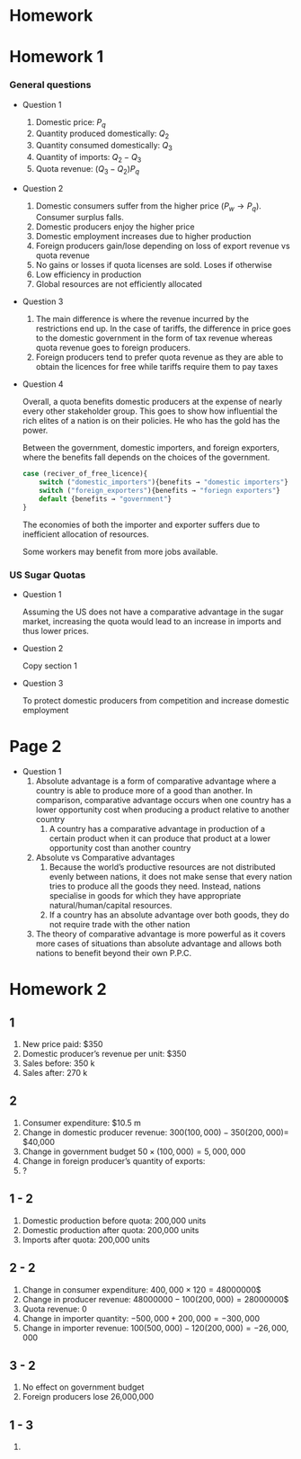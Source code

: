 # Homework

# Homework 1

### General questions

- Question 1
    1. Domestic price: $P_q$
    2. Quantity produced domestically: $Q_2$
    3. Quantity consumed domestically: $Q_3$
    4. Quantity of imports: $Q_2-Q_3$
    5. Quota revenue: $(Q_3-Q_2)P_q$
- Question 2
    1. Domestic consumers suffer from the higher price ($P_w → P_q$). Consumer surplus falls.
    2. Domestic producers enjoy the higher price 
    3. Domestic employment increases due to higher production
    4. Foreign producers gain/lose depending on loss of export revenue vs quota revenue
    5. No gains or losses if quota licenses are sold. Loses if otherwise
    6. Low efficiency in production
    7. Global resources are not efficiently allocated
- Question 3
    1. The main difference is where the revenue incurred by the restrictions end up. In the case of tariffs, the difference in price goes to the domestic government in the form of tax revenue whereas quota revenue goes to foreign producers.
    2. Foreign producers tend to prefer quota revenue as they are able to obtain the licences for free while tariffs require them to pay taxes
- Question 4
    
    Overall, a quota benefits domestic producers at the expense of nearly every other stakeholder group. This goes to show how influential the rich elites of a nation is on their policies. He who has the gold has the power. 
    
    Between the government, domestic importers, and foreign exporters, where the benefits fall depends on the choices of the government. 
    
    ```jsx
    case (reciver_of_free_licence){
    	switch ("domestic_importers"){benefits → "domestic importers"}
    	switch ("foreign_exporters"){benefits → "foriegn exporters"}
    	default {benefits → "government"}
    }
    ```
    
    The economies of both the importer and exporter suffers due to inefficient allocation of resources.
    
    Some workers may benefit from more jobs available.
    

### US Sugar Quotas

- Question 1
    
    Assuming the US does not have a comparative advantage in the sugar market, increasing the quota would lead to an increase in imports and thus lower prices.
    
- Question 2
    
    Copy section 1
    
- Question 3
    
    To protect domestic producers from competition and increase domestic employment
    

# Page 2

- Question 1
    1. Absolute advantage is a form of comparative advantage where a country is able to produce more of a good than another. In comparison, comparative advantage occurs when one country has a lower opportunity cost when producing a product relative to another country
        1. A country has a comparative advantage in production of a certain product when it can produce that product at a lower opportunity cost than another country
    2. Absolute vs Comparative advantages
        1. Because the world’s productive resources are not distributed evenly between nations, it does not make sense that every nation tries to produce all the goods they need. Instead, nations specialise in goods for which they have appropriate natural/human/capital resources. 
        2. If a country has an absolute advantage over both goods, they do not require trade with the other nation
    3. The theory of comparative advantage is more powerful as it covers more cases of situations than absolute advantage and allows both nations to benefit beyond their own P.P.C.

# Homework 2

## 1

1. New price paid: $350
2. Domestic producer’s revenue per unit: $350
3. Sales before: 350 k
4. Sales after: 270 k

## 2

1. Consumer expenditure: $10.5 m
2. Change in domestic producer revenue: $300(100,000)-350(200,000)=$  $40,000
3. Change in government budget $50×(100,000) = 5,000,000$
4. Change in foreign producer’s quantity of exports: 
5. ?

## 1 - 2

1. Domestic production before quota: 200,000 units
2. Domestic production after quota:    200,000 units
3. Imports after quota:                         200,000 units

## 2 - 2

1. Change in consumer expenditure: $400,000×120 = 48000000$$
2. Change in producer revenue: $48000000-100(200,000)=28000000$$
3. Quota revenue: $0$
4. Change in importer quantity: $-500,000+200,000=-300,000$
5. Change in importer revenue: $100(500,000)-120(200,000)=-26,000,000$

## 3 - 2

1. No effect on government budget
2. Foreign producers lose 26,000,000

## 1 - 3

1.